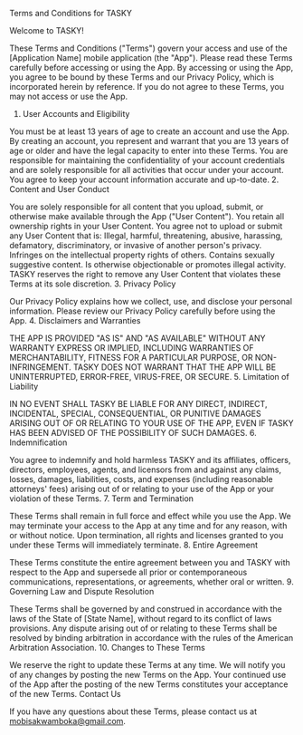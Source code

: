 Terms and Conditions for TASKY

Welcome to TASKY!
 
 These Terms and Conditions ("Terms") govern your access and use of the [Application Name] mobile application (the "App"). Please read these Terms carefully before accessing or using the App. By accessing or using the App, you agree to be bound by these Terms and our Privacy Policy, which is incorporated herein by reference. If you do not agree to these Terms, you may not access or use the App.

1. User Accounts and Eligibility

You must be at least 13 years of age to create an account and use the App. By creating an account, you represent and warrant that you are 13 years of age or older and have the legal capacity to enter into these Terms.
You are responsible for maintaining the confidentiality of your account credentials and are solely responsible for all activities that occur under your account.
You agree to keep your account information accurate and up-to-date.
2. Content and User Conduct

You are solely responsible for all content that you upload, submit, or otherwise make available through the App ("User Content").
You retain all ownership rights in your User Content.
You agree not to upload or submit any User Content that is:
Illegal, harmful, threatening, abusive, harassing, defamatory, discriminatory, or invasive of another person's privacy.
Infringes on the intellectual property rights of others.
Contains sexually suggestive content.
Is otherwise objectionable or promotes illegal activity.
TASKY reserves the right to remove any User Content that violates these Terms at its sole discretion.
3. Privacy Policy

Our Privacy Policy explains how we collect, use, and disclose your personal information. Please review our Privacy Policy carefully before using the App.
4. Disclaimers and Warranties

THE APP IS PROVIDED "AS IS" AND "AS AVAILABLE" WITHOUT ANY WARRANTY EXPRESS OR IMPLIED, INCLUDING WARRANTIES OF MERCHANTABILITY, FITNESS FOR A PARTICULAR PURPOSE, OR NON-INFRINGEMENT.
TASKY DOES NOT WARRANT THAT THE APP WILL BE UNINTERRUPTED, ERROR-FREE, VIRUS-FREE, OR SECURE.
5. Limitation of Liability

IN NO EVENT SHALL TASKY BE LIABLE FOR ANY DIRECT, INDIRECT, INCIDENTAL, SPECIAL, CONSEQUENTIAL, OR PUNITIVE DAMAGES ARISING OUT OF OR RELATING TO YOUR USE OF THE APP, EVEN IF TASKY HAS BEEN ADVISED OF THE POSSIBILITY OF SUCH DAMAGES.
6. Indemnification

You agree to indemnify and hold harmless TASKY and its affiliates, officers, directors, employees, agents, and licensors from and against any claims, losses, damages, liabilities, costs, and expenses (including reasonable attorneys' fees) arising out of or relating to your use of the App or your violation of these Terms.
7. Term and Termination

These Terms shall remain in full force and effect while you use the App.
We may terminate your access to the App at any time and for any reason, with or without notice.
Upon termination, all rights and licenses granted to you under these Terms will immediately terminate.
8. Entire Agreement

These Terms constitute the entire agreement between you and TASKY with respect to the App and supersede all prior or contemporaneous communications, representations, or agreements, whether oral or written.
9. Governing Law and Dispute Resolution

These Terms shall be governed by and construed in accordance with the laws of the State of [State Name], without regard to its conflict of laws provisions.
Any dispute arising out of or relating to these Terms shall be resolved by binding arbitration in accordance with the rules of the American Arbitration Association.
10. Changes to These Terms

We reserve the right to update these Terms at any time. We will notify you of any changes by posting the new Terms on the App. Your continued use of the App after the posting of the new Terms constitutes your acceptance of the new Terms.
Contact Us

If you have any questions about these Terms, please contact us at mobisakwamboka@gmail.com.